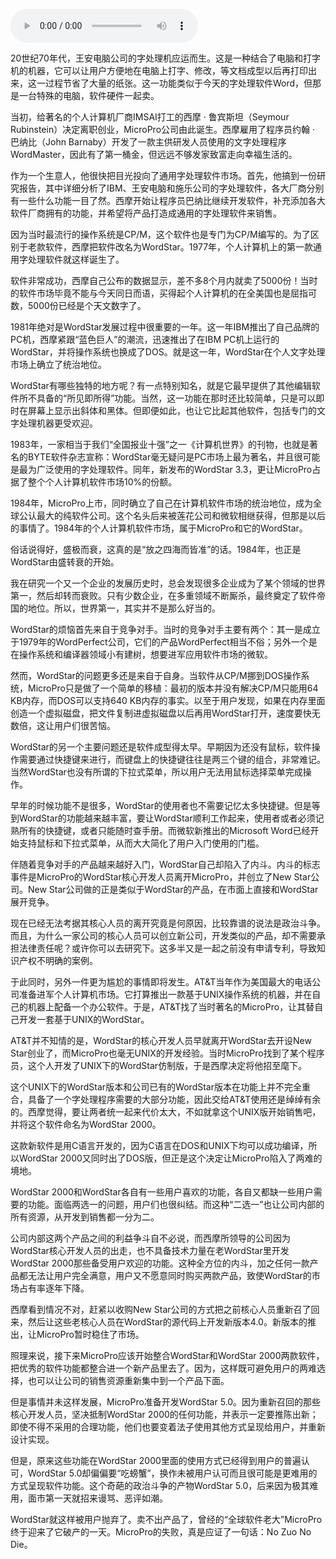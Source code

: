 <audio title="045 _ WordStar：第一个字处理软件的故事" src="https://static001.geekbang.org/resource/audio/ab/b5/abddd78e3489d809aec8d68bb12d6ab5.mp3" controls="controls"></audio> 
<p>20世纪70年代，王安电脑公司的字处理机应运而生。这是一种结合了电脑和打字机的机器，它可以让用户方便地在电脑上打字、修改，等文档成型以后再打印出来，这一过程节省了大量的纸张。这一功能类似于今天的字处理软件Word，但那是一台特殊的电脑，软件硬件一起卖。</p>
<p>当初，给著名的个人计算机厂商IMSAI打工的西摩 · 鲁宾斯坦（Seymour Rubinstein）决定离职创业，MicroPro公司由此诞生。西摩雇用了程序员约翰 · 巴纳比（John Barnaby）开发了一款主供研发人员使用的文字处理程序WordMaster，因此有了第一桶金，但远远不够发家致富走向幸福生活的。</p>
<p>作为一个生意人，他很快把目光投向了通用字处理软件市场。首先，他搞到一份研究报告，其中详细分析了IBM、王安电脑和施乐公司的字处理软件，各大厂商分别有一些什么功能一目了然。西摩开始让程序员巴纳比继续开发软件，补充添加各大软件厂商拥有的功能，并希望将产品打造成通用的字处理软件来销售。</p>
<p>因为当时最流行的操作系统是CP/M，这个软件也是专门为CP/M编写的。为了区别于老款软件，西摩把软件改名为WordStar。1977年，个人计算机上的第一款通用字处理软件就这样诞生了。</p>
<p>软件非常成功，西摩自己公布的数据显示，差不多8个月内就卖了5000份！当时的软件市场毕竟不能与今天同日而语，买得起个人计算机的在全美国也是屈指可数，5000份已经是个天文数字了。</p>
<!-- [[[read_end]]] -->
<p>1981年绝对是WordStar发展过程中很重要的一年。这一年IBM推出了自己品牌的PC机，西摩紧跟“蓝色巨人”的潮流，迅速推出了在IBM PC机上运行的WordStar，并将操作系统也换成了DOS。就是这一年，WordStar在个人文字处理市场上确立了统治地位。</p>
<p>WordStar有哪些独特的地方呢？有一点特别知名，就是它最早提供了其他编辑软件所不具备的“所见即所得”功能。当然，这一功能在那时还比较简单，只是可以即时在屏幕上显示出斜体和黑体。但即便如此，也让它比起其他软件，包括专门的文字处理机器更受欢迎。</p>
<p>1983年，一家相当于我们“全国报业十强”之一《计算机世界》的刊物，也就是著名的BYTE软件杂志宣称：WordStar毫无疑问是PC市场上最为著名，并且很可能是最为广泛使用的字处理软件。同年，新发布的WordStar 3.3，更让MicroPro占据了整个个人计算机软件市场10%的份额。</p>
<p>1984年，MicroPro上市，同时确立了自己在计算机软件市场的统治地位，成为全球公认最大的纯软件公司。这个名头后来被莲花公司和微软相继获得，但那是以后的事情了。1984年的个人计算机软件市场，属于MicroPro和它的WordStar。</p>
<p>俗话说得好，盛极而衰，这真的是“放之四海而皆准”的话。1984年，也正是WordStar由盛转衰的开始。</p>
<p>我在研究一个又一个企业的发展历史时，总会发现很多企业成为了某个领域的世界第一，然后却转而衰败。只有少数企业，在多重领域不断厮杀，最终奠定了软件帝国的地位。所以，世界第一，其实并不是那么好当的。</p>
<p>WordStar的烦恼首先来自于竞争对手。当时的竞争对手主要有两个：其一是成立于1979年的WordPerfect公司，它们的产品WordPerfect相当不俗；另外一个是在操作系统和编译器领域小有建树，想要进军应用软件市场的微软。</p>
<p>然而，WordStar的问题更多还是来自于自身。当软件从CP/M挪到DOS操作系统，MicroPro只是做了一个简单的移植：最初的版本并没有解决CP/M只能用64 KB内存，而DOS可以支持640 KB内存的事实。以至于用户发现，如果在内存里面创造一个虚拟磁盘，把文件复制进虚拟磁盘以后再用WordStar打开，速度要快无数倍，这让用户们很苦恼。</p>
<p>WordStar的另一个主要问题还是软件成型得太早。早期因为还没有鼠标，软件操作需要通过快捷键来进行，而键盘上的快捷键往往是两三个键的组合，非常难记。当然WordStar也没有所谓的下拉式菜单，所以用户无法用鼠标选择菜单完成操作。</p>
<p>早年的时候功能不是很多，WordStar的使用者也不需要记忆太多快捷键。但是等到WordStar的功能越来越丰富，要让WordStar顺利工作起来，使用者或者必须记熟所有的快捷键，或者只能随时查手册。而微软新推出的Microsoft Word已经开始支持鼠标和下拉式菜单，从而大大简化了用户入门使用的门槛。</p>
<p>伴随着竞争对手的产品越来越好入门，WordStar自己却陷入了内斗。内斗的标志事件是MicroPro的WordStar核心开发人员离开MicroPro，并创立了New Star公司。New Star公司做的正是类似于WordStar的产品，在市面上直接和WordStar展开竞争。</p>
<p>现在已经无法考据其核心人员的离开究竟是何原因，比较靠谱的说法是政治斗争。而且，为什么一家公司的核心人员可以创立新公司，开发类似的产品，却不需要承担法律责任呢？或许你可以去研究下。这多半又是一起之前没有申请专利，导致知识产权不明确的案例。</p>
<p>于此同时，另外一件更为尴尬的事情即将发生。AT&amp;T当年作为美国最大的电话公司准备进军个人计算机市场。它打算推出一款基于UNIX操作系统的机器，并在自己的机器上配备一个办公软件。于是，AT&amp;T找了当时著名的MicroPro，让其替自己开发一套基于UNIX的WordStar。</p>
<p>AT&amp;T并不知情的是，WordStar的核心开发人员早就离开WordStar去开设New Star创业了，而MicroPro也毫无UNIX的开发经验。当时MicroPro找到了某个程序员，这个人开发了UNIX下的WordStar仿制版，于是西摩决定将他招至麾下。</p>
<p>这个UNIX下的WordStar版本和公司已有的WordStar版本在功能上并不完全重合，具备了一个字处理程序需要的大部分功能，因此交给AT&amp;T使用还是绰绰有余的。西摩觉得，要让两者统一起来代价太大，不如就拿这个UNIX版开始销售吧，并将这个软件命名为WordStar 2000。</p>
<p>这款新软件是用C语言开发的，因为C语言在DOS和UNIX下均可以成功编译，所以WordStar 2000又同时出了DOS版，但正是这个决定让MicroPro陷入了两难的境地。</p>
<p>WordStar 2000和WordStar各自有一些用户喜欢的功能，各自又都缺一些用户需要的功能。面临两选一的问题，用户们也很纠结。而这种“二选一”也让公司内部的所有资源，从开发到销售都一分为二。</p>
<p>公司内部这两个产品之间的利益争斗自不必说，而西摩所领导的公司因为WordStar核心开发人员的出走，也不具备技术力量在老WordStar里开发WordStar 2000那些备受用户欢迎的功能。这种全方位的内斗，加之任何一款产品都无法让用户完全满意，用户又不愿意同时购买两款产品，致使WordStar的市场占有率逐年下降。</p>
<p>西摩看到情况不对，赶紧以收购New Star公司的方式把之前核心人员重新召了回来，然后让这些老核心人员在WordStar的源代码上开发新版本4.0。新版本的推出，让MicroPro暂时稳住了市场。</p>
<p>照理来说，接下来MicroPro应该开始整合WordStar和WordStar 2000两款软件，把优秀的软件功能都整合进一个新产品里去了。因为，这样既可避免用户的两难选择，也可以让公司的销售资源重新集中到一个产品下面。</p>
<p>但是事情并未这样发展，MicroPro准备开发WordStar 5.0。因为重新召回的那些核心开发人员，坚决抵制WordStar 2000的任何功能，并表示一定要推陈出新；即使不得不采用的合理功能，他们也要变着法子使用其他方式呈现给用户，并重新设计实现。</p>
<p>但是，原来这些功能在WordStar 2000里面的使用方式已经得到用户的普遍认可，WordStar 5.0却偏偏要“吃螃蟹”，换作未被用户认可而且很可能是更难用的方式呈现软件功能。这个奇葩的政治斗争的产物WordStar 5.0，后来因为极其难用，面市第一天就招来谩骂、恶评如潮。</p>
<p>WordStar就这样被用户抛弃了。卖不出产品了，曾经的“全球软件老大”MicroPro终于迎来了它破产的一天。MicroPro的失败，真是应证了一句话：No Zuo No Die。</p>
<p></p>
